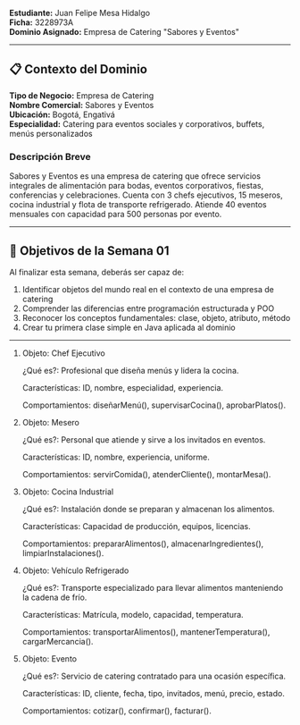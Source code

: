 **Estudiante:** Juan Felipe Mesa Hidalgo  
**Ficha:** 3228973A  
**Dominio Asignado:** Empresa de Catering "Sabores y Eventos"

---

## 📋 Contexto del Dominio

**Tipo de Negocio:** Empresa de Catering  
**Nombre Comercial:** Sabores y Eventos  
**Ubicación:** Bogotá, Engativá  
**Especialidad:** Catering para eventos sociales y corporativos, buffets, menús personalizados

### Descripción Breve
Sabores y Eventos es una empresa de catering que ofrece servicios integrales de alimentación para bodas, eventos corporativos, fiestas, conferencias y celebraciones. Cuenta con 3 chefs ejecutivos, 15 meseros, cocina industrial y flota de transporte refrigerado. Atiende 40 eventos mensuales con capacidad para 500 personas por evento.

---
## 🎯 Objetivos de la Semana 01

Al finalizar esta semana, deberás ser capaz de:

1. Identificar objetos del mundo real en el contexto de una empresa de catering
2. Comprender las diferencias entre programación estructurada y POO
3. Reconocer los conceptos fundamentales: clase, objeto, atributo, método
4. Crear tu primera clase simple en Java aplicada al dominio

---
1. Objeto: Chef Ejecutivo

    ¿Qué es?: Profesional que diseña menús y lidera la cocina.

    Características: ID, nombre, especialidad, experiencia.

    Comportamientos: diseñarMenú(), supervisarCocina(), aprobarPlatos().

2. Objeto: Mesero

   ¿Qué es?: Personal que atiende y sirve a los invitados en eventos.

   Características: ID, nombre, experiencia, uniforme.

   Comportamientos: servirComida(), atenderCliente(), montarMesa().

3. Objeto: Cocina Industrial

   ¿Qué es?: Instalación donde se preparan y almacenan los alimentos.

   Características: Capacidad de producción, equipos, licencias.

   Comportamientos: prepararAlimentos(), almacenarIngredientes(), limpiarInstalaciones().

4. Objeto: Vehículo Refrigerado

   ¿Qué es?: Transporte especializado para llevar alimentos manteniendo la cadena de frío.

   Características: Matrícula, modelo, capacidad, temperatura.

   Comportamientos: transportarAlimentos(), mantenerTemperatura(), cargarMercancia().

5. Objeto: Evento

   ¿Qué es?: Servicio de catering contratado para una ocasión específica.

   Características: ID, cliente, fecha, tipo, invitados, menú, precio, estado.

   Comportamientos: cotizar(), confirmar(), facturar().